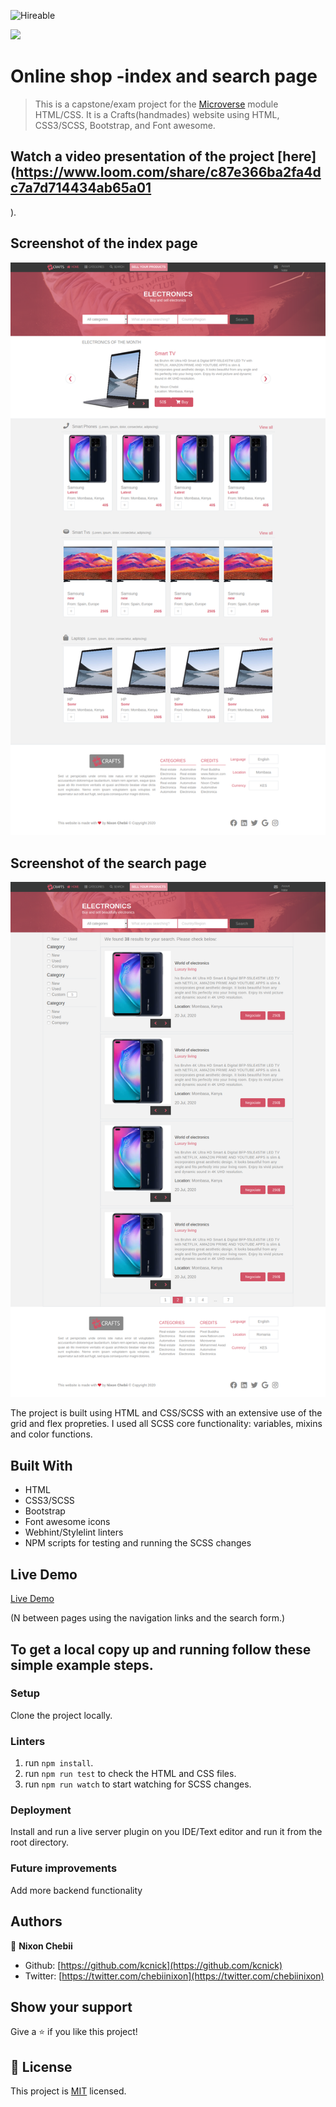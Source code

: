 ![Hireable](https://img.shields.io/badge/Hireable-yes-success)

![](https://img.shields.io/badge/-Microverse%20projects-blueviolet)

# Online shop -index and search page

> This is a capstone/exam project for the [Microverse](https://www.microverse.org) module HTML/CSS. It is a Crafts(handmades) website using HTML, CSS3/SCSS, Bootstrap, and Font awesome.

## Watch a video presentation of the project [here](https://www.loom.com/share/c87e366ba2fa4dc7a7d714434ab65a01

).

## Screenshot of the index page

![screenshot](./img/index.png)

## Screenshot of the search page

![screenshot](./img/search.png)

The project is built using HTML and CSS/SCSS with an extensive use of the grid and flex propreties. I used all SCSS core functionality: variables, mixins and color functions.

## Built With

- HTML
- CSS3/SCSS
- Bootstrap
- Font awesome icons
- Webhint/Stylelint linters
- NPM scripts for testing and running the SCSS changes

## Live Demo

[Live Demo](https://kcnick.github.io/online-shop/)

(N between pages using the navigation links and the search form.)

## To get a local copy up and running follow these simple example steps.

### Setup

Clone the project locally.

### Linters

1. run `npm install`.
2. run `npm run test` to check the HTML and CSS files.
3. run `npm run watch` to start watching for SCSS changes.

### Deployment

Install and run a live server plugin on you IDE/Text editor and run it from the root directory.

### Future improvements

Add more backend functionality

## Authors

👤 **Nixon Chebii**

- Github: [https://github.com/kcnick](https://github.com/kcnick)
- Twitter: [https://twitter.com/chebiinixon](https://twitter.com/chebiinixon)

## Show your support

Give a ⭐️ if you like this project!

## 📝 License

This project is [MIT](lic.url) licensed.

